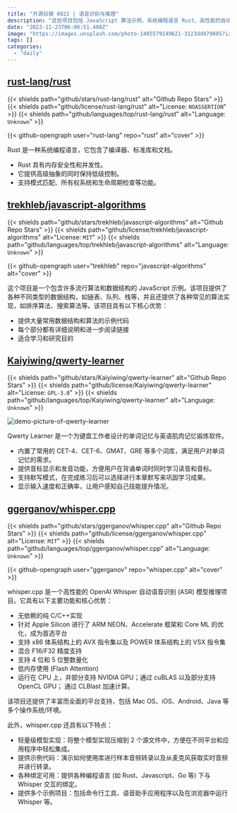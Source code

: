 ```yaml
---
title: "开源日报 0822 | 语音识别与推理"
description: "这些项目包括 JavaScript 算法示例、系统编程语言 Rust、高性能的自动语音识别推理项目 Whisper.cpp 以及键盘工作者的单词记忆与英语肌肉记忆锻炼软件 Qwerty Learner。"
date: "2023-11-23T06:06:51.408Z"
image: "https://images.unsplash.com/photo-1485579149621-3123dd979885?ixlib=rb-4.0.3&q=85&fm=jpg&crop=entropy&cs=srgb"
tags: []
categories:
  - "daily"
---
```


## [rust-lang/rust](https://github.com/rust-lang/rust)

{{< shields path="github/stars/rust-lang/rust" alt="Github Repo Stars" >}} {{< shields path="github/license/rust-lang/rust" alt="License: `NOASSERTION`" >}} {{< shields path="github/languages/top/rust-lang/rust" alt="Language: `Unknown`" >}}

{{< github-opengraph user="rust-lang" repo="rust" alt="cover" >}}

Rust 是一种系统编程语言，它包含了编译器、标准库和文档。

- Rust 具有内存安全性和并发性。
- 它提供高级抽象的同时保持低级控制。
- 支持模式匹配、所有权系统和生命周期检查等功能。
  
## [trekhleb/javascript-algorithms](https://github.com/trekhleb/javascript-algorithms)

{{< shields path="github/stars/trekhleb/javascript-algorithms" alt="Github Repo Stars" >}} {{< shields path="github/license/trekhleb/javascript-algorithms" alt="License: `MIT`" >}} {{< shields path="github/languages/top/trekhleb/javascript-algorithms" alt="Language: `Unknown`" >}}

{{< github-opengraph user="trekhleb" repo="javascript-algorithms" alt="cover" >}}

这个项目是一个包含许多流行算法和数据结构的 JavaScript 示例。该项目提供了各种不同类型的数据结构，如链表、队列、栈等，并且还提供了各种常见的算法实现，如排序算法、搜索算法等。该项目具有以下核心优势：

- 提供大量常用数据结构和算法的示例代码
- 每个部分都有详细说明和进一步阅读链接
- 适合学习和研究目的
  
## [Kaiyiwing/qwerty-learner](https://github.com/Kaiyiwing/qwerty-learner)

{{< shields path="github/stars/Kaiyiwing/qwerty-learner" alt="Github Repo Stars" >}} {{< shields path="github/license/Kaiyiwing/qwerty-learner" alt="License: `GPL-3.0`" >}} {{< shields path="github/languages/top/Kaiyiwing/qwerty-learner" alt="Language: `Unknown`" >}}

![demo-picture-of-qwerty-learner](https://picgo-daily.oss-cn-guangzhou.aliyuncs.com/picgo-daily/2023/d7c7774ba9a34d2ea72b3472118c1536.webp)

Qwerty Learner 是一个为键盘工作者设计的单词记忆与英语肌肉记忆锻炼软件。

- 内置了常用的 CET-4、CET-6、GMAT、GRE 等多个词库，满足用户对单词记忆的需求。
- 提供音标显示和发音功能，方便用户在背诵单词时同时学习读音和音标。
- 支持默写模式，在完成练习后可以选择进行本章默写来巩固学习成果。
- 显示输入速度和正确率，让用户感知自己技能提升情况。
  
## [ggerganov/whisper.cpp](https://github.com/ggerganov/whisper.cpp)

{{< shields path="github/stars/ggerganov/whisper.cpp" alt="Github Repo Stars" >}} {{< shields path="github/license/ggerganov/whisper.cpp" alt="License: `MIT`" >}} {{< shields path="github/languages/top/ggerganov/whisper.cpp" alt="Language: `Unknown`" >}}

{{< github-opengraph user="ggerganov" repo="whisper.cpp" alt="cover" >}}

whisper.cpp 是一个高性能的 OpenAI Whisper 自动语音识别 (ASR) 模型推理项目。它具有以下主要功能和核心优势：

- 无依赖的纯 C/C++实现
- 针对 Apple Silicon 进行了 ARM NEON、Accelerate 框架和 Core ML 的优化，成为首选平台
- 支持 x86 体系结构上的 AVX 指令集以及 POWER 体系结构上的 VSX 指令集
- 混合 F16/F32 精度支持
- 支持 4 位和 5 位整数量化
- 低内存使用 (Flash Attention)
- 运行在 CPU 上，并部分支持 NVIDIA GPU；通过 cuBLAS 以及部分支持 OpenCL GPU； 通过 CLBlast 加速计算。
  
该项目还提供了丰富而全面的平台支持，包括 Mac OS、iOS、Android、Java 等多个操作系统/环境。

此外，whisper.cpp 还具有以下特点：

- 轻量级模型实现：将整个模型实现压缩到 2 个源文件中，方便在不同平台和应用程序中轻松集成。
- 提供示例代码：演示如何使用库进行样本音频转录以及从麦克风获取实时音频并进行转录。
- 各种绑定可用：提供各种编程语言 (如 Rust、Javascript、Go 等) 下与 Whisper 交互的绑定。
- 提供多个示例项目：包括命令行工具、语音助手应用程序以及在浏览器中运行 Whisper 等。
  
